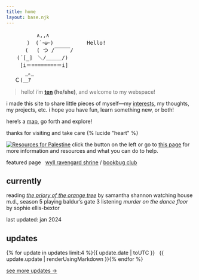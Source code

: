 ```yaml
---
title: home
layout: base.njk
---
```


<pre class="ascii">
　　　 　  ∧,,∧
　　　　） (´･ω･) 　 　 　 　Hello!
　　　 (　 ( つ /￣￣￣/　
　　(´[_]　＼/＿＿＿/)
　　 [i＝========＝i]
　　　 _｡_　 　
　 Ｃ(＿ｱ
</pre>

> hello! i’m **[ten](/about) (he/she)**, and welcome to my webspace!

i made this site to share little pieces of myself—my [interests](/logs), my thoughts, my projects, etc. i hope you have fun, learn something new, or both!

here’s a [map](/sitemap), go forth and explore!

thanks for visiting and take care {% lucide "heart" %}

[![Resources for Palestine](/assets/img/standwith.png)](/resources/palestine) click the button on the left or go to [this page](/resources/palestine) for more information and resources and what you can do to help.

<p></p>

<div class="grid">
<span class="label">featured page&nbsp;&nbsp;</span>
<span><a href="/shrines/wyll">wyll ravengard shrine</a> / <a href="/logs/bookbug">bookbug club</a></span>
</div>

## currently

<div class="grid">
<span class="label">reading</span>
<span><em><a href="/logs/books/the-priory-of-the-orange-tree">the priory of the orange tree</a></em> by samantha shannon</span>
<span class="label">watching</span>
<span>house m.d., season 5</span>
<span class="label">playing</span>
<span>baldur’s gate 3</span>
<span class="label">listening</span>
<span><em>murder on  the dance floor</em> by sophie ellis-bextor</span>
</div>

<p></p>

last updated: jan 2024

## updates

<div class="grid">
{% for update in updates limit:4 %}<span class="label">{{ update.date | toUTC }} &nbsp;</span> <span>{{ update.update | renderUsingMarkdown }}</span>{% endfor %}
</div>
<p></p>

[see more updates →](/changelog)
